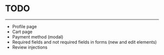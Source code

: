# TODO

---

- Profile page
- Cart page
- Payment method (modal)
- Required fields and not required fields in forms (new and edit elements)
- Review injections
